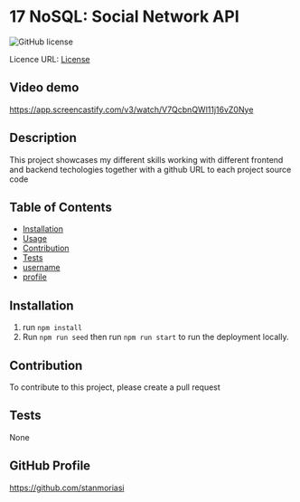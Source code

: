 # 17 NoSQL: Social Network API

  ![GitHub license](https://img.shields.io/badge/License-AGPL-blue.svg)

  Licence URL: [License](https://opensource.org/licenses/AGPL)

  ## Video demo
  https://app.screencastify.com/v3/watch/V7QcbnQWl11j16vZ0Nye

  ## Description
  This project showcases my different skills working with different frontend and backend techologies together with a github URL to each project source code

  ## Table of Contents
  - [Installation](#installation) 
  - [Usage](#usage) 
  - [Contribution](#contribution)
  - [Tests](#tests) 
  - [username](#username)  
  - [profile](#github-profile) 

  ## Installation
  1. run `npm install`
  2. Run `npm run seed`
  then run `npm run start` to run the deployment locally.

  

  ## Contribution
  To contribute to this project, please create a pull request

  ## Tests
  None

  ## GitHub Profile
  https://github.com/stanmoriasi
